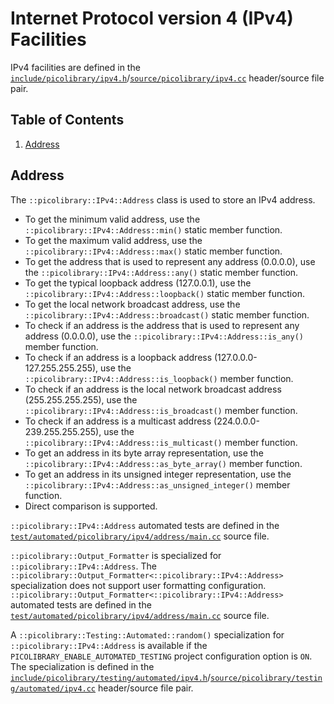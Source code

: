 # Internet Protocol version 4 (IPv4) Facilities
IPv4 facilities are defined in the
[`include/picolibrary/ipv4.h`](https://github.com/apcountryman/picolibrary/blob/main/include/picolibrary/ipv4.h)/[`source/picolibrary/ipv4.cc`](https://github.com/apcountryman/picolibrary/blob/main/source/picolibrary/ipv4.cc)
header/source file pair.

## Table of Contents
1. [Address](#address)

## Address
The `::picolibrary::IPv4::Address` class is used to store an IPv4 address.
- To get the minimum valid address, use the `::picolibrary::IPv4::Address::min()` static
  member function.
- To get the maximum valid address, use the `::picolibrary::IPv4::Address::max()` static
  member function.
- To get the address that is used to represent any address (0.0.0.0), use the
  `::picolibrary::IPv4::Address::any()` static member function.
- To get the typical loopback address (127.0.0.1), use the
  `::picolibrary::IPv4::Address::loopback()` static member function.
- To get the local network broadcast address, use the
  `::picolibrary::IPv4::Address::broadcast()` static member function.
- To check if an address is the address that is used to represent any address (0.0.0.0),
  use the `::picolibrary::IPv4::Address::is_any()` member function.
- To check if an address is a loopback address (127.0.0.0-127.255.255.255), use the
  `::picolibrary::IPv4::Address::is_loopback()` member function.
- To check if an address is the local network broadcast address (255.255.255.255), use the
  `::picolibrary::IPv4::Address::is_broadcast()` member function.
- To check if an address is a multicast address (224.0.0.0-239.255.255.255), use the
  `::picolibrary::IPv4::Address::is_multicast()` member function.
- To get an address in its byte array representation, use the
  `::picolibrary::IPv4::Address::as_byte_array()` member function.
- To get an address in its unsigned integer representation, use the
  `::picolibrary::IPv4::Address::as_unsigned_integer()` member function.
- Direct comparison is supported.

`::picolibrary::IPv4::Address` automated tests are defined in the
[`test/automated/picolibrary/ipv4/address/main.cc`](https://github.com/apcountryman/picolibrary/blob/main/test/automated/picolibrary/ipv4/address/main.cc)
source file.

`::picolibrary::Output_Formatter` is specialized for `::picolibrary::IPv4::Address`.
The `::picolibrary::Output_Formatter<::picolibrary::IPv4::Address>` specialization does
not support user formatting configuration.
`::picolibrary::Output_Formatter<::picolibrary::IPv4::Address>` automated tests are
defined in the
[`test/automated/picolibrary/ipv4/address/main.cc`](https://github.com/apcountryman/picolibrary/blob/main/test/automated/picolibrary/ipv4/address/main.cc)
source file.

A `::picolibrary::Testing::Automated::random()` specialization for
`::picolibrary::IPv4::Address` is available if the `PICOLIBRARY_ENABLE_AUTOMATED_TESTING`
project configuration option is `ON`.
The specialization is defined in the
[`include/picolibrary/testing/automated/ipv4.h`](https://github.com/apcountryman/picolibrary/blob/main/include/picolibrary/testing/automated/ipv4.h)/[`source/picolibrary/testing/automated/ipv4.cc`](https://github.com/apcountryman/picolibrary/blob/main/source/picolibrary/testing/automated/ipv4.cc)
header/source file pair.
